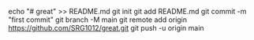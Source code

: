 echo "# great" >> README.md
git init
git add README.md
git commit -m "first commit"
git branch -M main
git remote add origin https://github.com/SRG1012/great.git
git push -u origin main
